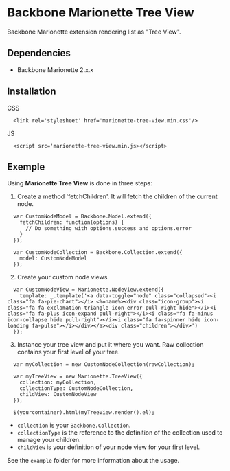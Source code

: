 # Backbone Marionette Tree View

Backbone Marionette extension rendering list as "Tree View".

## Dependencies

- Backbone Marionette 2.x.x

## Installation

CSS
```
  <link rel='stylesheet' href='marionette-tree-view.min.css'/>
```
JS
```
  <script src='marionette-tree-view.min.js></script>
```

## Exemple

Using **Marionette Tree View** is done in three steps:

 1. Create a method 'fetchChildren'. It will fetch the children of the current node.

  ```
    var CustomNodeModel = Backbone.Model.extend({
      fetchChildren: function(options) {
        // Do something with options.success and options.error
      }
    });
  
    var CustomNodeCollection = Backbone.Collection.extend({
      model: CustomNodeModel
    });
  ```

 2. Create your custom node views

  ```
    var CustomNodeView = Marionette.NodeView.extend({
      template: _.template('<a data-toggle="node" class="collapsed"><i class="fa fa-pie-chart"></i> <%=name%><div class="icon-group"><i class="fa fa-exclamation-triangle icon-error pull-right hide"></i><i class="fa fa-plus icon-expand pull-right"></i><i class="fa fa-minus icon-collapse hide pull-right"></i><i class="fa fa-spinner hide icon-loading fa-pulse"></i></div></a><div class="children"></div>')
    });
  ```

 3. Instance your tree view and put it where you want. Raw collection contains your first level of your tree.

  ```
    var myCollection = new CustomNodeCollection(rawCollection);
  
    var myTreeView = new Marionette.TreeView({
      collection: myCollection,
      collectionType: CustomNodeCollection,
      childView: CustomNodeView
    });
  
    $(yourcontainer).html(myTreeView.render().el);
  ```

  - `collection` is your `Backbone.Collection`.
  - `collectionType` is the reference to the definition of the collection used to manage your children.
  - `childView` is your definition of your node view for your first level.



See the `example` folder for more information about the usage.
